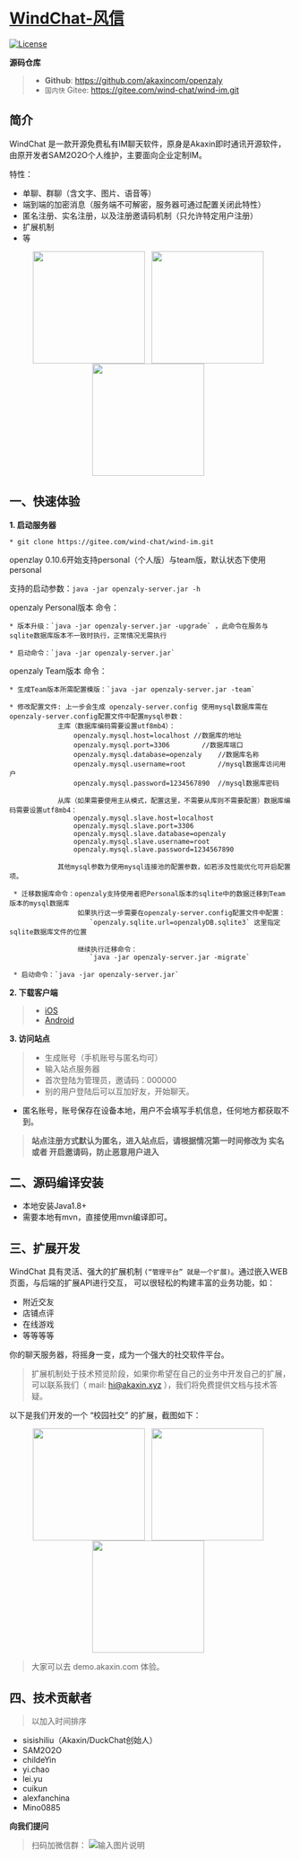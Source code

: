 
[WindChat-风信](https://gitee.com/wind-chat/wind-im/blob/master/README.md)
====

[![License](https://img.shields.io/badge/license-apache2-blue.svg)](LICENSE)

**源码仓库**

> * **Github**: https://github.com/akaxincom/openzaly
> * `国内快` Gitee: https://gitee.com/wind-chat/wind-im.git



简介
----

WindChat 是一款开源免费私有IM聊天软件，原身是Akaxin即时通讯开源软件，由原开发者SAM2O2O个人维护，主要面向企业定制IM。

特性：

* 单聊、群聊（含文字、图片、语音等）
* 端到端的加密消息（服务端不可解密，服务器可通过配置关闭此特性）
* 匿名注册、实名注册，以及注册邀请码机制（只允许特定用户注册）
* 扩展机制
* 等


<p align="center">
  <img align="center" src="https://images.gitee.com/uploads/images/2019/1126/104318_e96d4636_1566564.jpeg" width="200"  /> &nbsp; <img align="center" src="https://images.gitee.com/uploads/images/2019/1126/104318_3d9b5edb_1566564.jpeg" width="200"  /> &nbsp; <img align="center" src="https://images.gitee.com/uploads/images/2019/1126/104318_3751606d_1566564.jpeg" width="200"  /> &nbsp;
</p>


一、快速体验
----

**1. 启动服务器**

    * git clone https://gitee.com/wind-chat/wind-im.git
    
    
openzlay 0.10.6开始支持personal（个人版）与team版，默认状态下使用personal

支持的启动参数：`java -jar openzaly-server.jar -h`

openzaly Personal版本 命令：

    * 版本升级：`java -jar openzaly-server.jar -upgrade` ，此命令在服务与sqlite数据库版本不一致时执行，正常情况无需执行

    * 启动命令：`java -jar openzaly-server.jar`
    
openzaly Team版本 命令：
    
    * 生成Team版本所需配置模版：`java -jar openzaly-server.jar -team`
    
    * 修改配置文件: 上一步会生成 openzaly-server.config 使用mysql数据库需在openzaly-server.config配置文件中配置mysql参数：
                主库（数据库编码需要设置utf8mb4）：
                    openzaly.mysql.host=localhost //数据库的地址
                    openzaly.mysql.port=3306        //数据库端口
                    openzaly.mysql.database=openzaly    //数据库名称
                    openzaly.mysql.username=root        //mysql数据库访问用户
                    openzaly.mysql.password=1234567890  //mysql数据库密码
                
                从库（如果需要使用主从模式，配置这里，不需要从库则不需要配置）数据库编码需要设置utf8mb4：
                    openzaly.mysql.slave.host=localhost
                    openzaly.mysql.slave.port=3306
                    openzaly.mysql.slave.database=openzaly
                    openzaly.mysql.slave.username=root
                    openzaly.mysql.slave.password=1234567890
                
                其他mysql参数为使用mysql连接池的配置参数，如若涉及性能优化可开启配置项。
                
     * 迁移数据库命令：openzaly支持使用者把Personal版本的sqlite中的数据迁移到Team版本的mysql数据库
                     如果执行这一步需要在openzaly-server.config配置文件中配置：
                        `openzaly.sqlite.url=openzalyDB.sqlite3` 这里指定sqlite数据库文件的位置
                     
                     继续执行迁移命令：
                        `java -jar openzaly-server.jar -migrate`
        
     * 启动命令：`java -jar openzaly-server.jar`      
        

**2. 下载客户端**

> * [iOS](https://itunes.apple.com/cn/app/%E9%98%BF%E5%8D%A1%E4%BF%A1/id1346971087?mt=8)
> * [Android](https://www.akaxin.com)

**3. 访问站点**

> * 生成账号（手机账号与匿名均可）
> * 输入站点服务器
> * 首次登陆为管理员，邀请码：000000
> * 别的用户登陆后可以互加好友，开始聊天。

* 匿名账号，账号保存在设备本地，用户不会填写手机信息，任何地方都获取不到。

> **站点注册方式默认为匿名，进入站点后，请根据情况第一时间修改为 实名 或者 开启邀请码，防止恶意用户进入**


二、源码编译安装
----

- 本地安装Java1.8+
- 需要本地有mvn，直接使用mvn编译即可。



三、扩展开发
----

WindChat 具有灵活、强大的扩展机制 `(“管理平台” 就是一个扩展)`。通过嵌入WEB页面，与后端的扩展API进行交互， 可以很轻松的构建丰富的业务功能，如：

* 附近交友
* 店铺点评
* 在线游戏
* 等等等等

你的聊天服务器，将摇身一变，成为一个强大的社交软件平台。

> 扩展机制处于技术预览阶段，如果你希望在自己的业务中开发自己的扩展，可以联系我们（ mail: hi@akaxin.xyz ），我们将免费提供文档与技术答疑。

以下是我们开发的一个 “校园社交” 的扩展，截图如下：

<p align="center">
  <img align="center" src="https://raw.githubusercontent.com/akaxincom/faq/master/app_pic/plugin.1.jpeg" width="200"  /> &nbsp; <img align="center" src="https://raw.githubusercontent.com/akaxincom/faq/master/app_pic/plugin.2.jpeg" width="200"  /> &nbsp; <img align="center" src="https://raw.githubusercontent.com/akaxincom/faq/master/app_pic/plugin.3.jpeg" width="200"  /> &nbsp;
</p>

> 大家可以去 demo.akaxin.com 体验。


四、技术贡献者
----

> 以加入时间排序

* sisishiliu（Akaxin/DuckChat创始人）
* SAM2O2O
* childeYin
* yi.chao
* lei.yu
* cuikun
* alexfanchina
* Mino0885



**向我们提问**

> 扫码加微信群：
![输入图片说明](https://images.gitee.com/uploads/images/2019/1126/104323_210ea786_1566564.png "屏幕截图.png")
